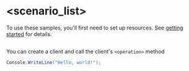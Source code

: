 # <scenario_list>

To use these samples, you'll first need to set up resources. See [getting started](https://github.com/Azure/azure-sdk-for-net/blob/main/sdk/template/Azure.Template/README.md#getting-started) for details.

## <scenario>

You can create a client and call the client's `<operation>` method

<!-- please refer to <SampleReadmeLink> to write sample readme file. -->
```C# Snippet:Azure_Template_Scenario
Console.WriteLine("Hello, world!");
```
